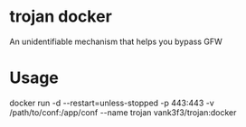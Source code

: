 # trojan docker

An unidentifiable mechanism that helps you bypass GFW

# Usage
docker run -d --restart=unless-stopped -p 443:443 -v /path/to/conf:/app/conf --name trojan vank3f3/trojan:docker